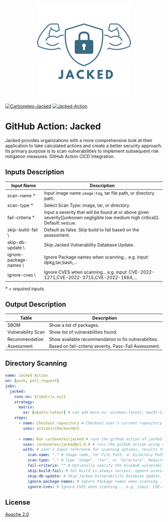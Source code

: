 
<p align="center">
<img src="assets/logo.png">
</p>

[![Carbonetes-Jacked](https://img.shields.io/badge/carbonetes-jacked-%232f7ea3)](https://github.com/carbonetes/jacked)
[![Jacked-Action](https://img.shields.io/badge/jacked-github--action--plugin-%232f7ea3)](https://github.com/marketplace/actions/jacked-scan)
# GitHub Action: Jacked


Jacked provides organizations with a more comprehensive look at their application to take calculated actions and create a better security approach. Its primary purpose is to scan vulnerabilities to implement subsequent risk mitigation measures. GitHub Action CICD Integration.

## Inputs Description

| Input Name                  | Description                                                  |
| --------------------------- | ------------------------------------------------------------ |
| scan-name \*                 | Input image name `image:tag`, tar file path, or directory path. |
| scan-type \*                 | Select Scan Type: image, tar, or directory. | 
| fail-criteria \*             | Input a severity that will be found at or above given severity([unknown negligible low medium high critical]). Default: `medium`. |
| skip-build-fail \            | Default as false. Skip build to fail based on the assessment. |
| skip-db-update \            | Skip Jacked Vulnerability Database Update. |
| ignore-package-names \            | Ignore Package names when scanning... e.g. input: dpkg,tar,bash,... |
| ignore-cves \            | Ignore CVES when scanning... e.g. input: CVE-2022-1271,CVE-2022-3715,CVE-2022-1664,... |

_\* = required inputs._


## Output Description

| Table                        | Description                                                                                   |
| ---------------------------- | -------------------------------------------------------------------------------------------- |
| SBOM                         | Show a list of packages. |
| Vulnerability Scan           | Show list of vulnerabilities found. |
| Recommendation               | Show available recommendation to fix vulnerabilities. |
| Assessment                   | Based on fail-criteria severity. Pass-Fail Assessment. |

## Directory Scanning

```yaml
name: Jacked Action
on: [push, pull_request]
jobs:
  jacked:
    runs-on: ${{matrix.os}}
    strategy:
      matrix:
        os: [ubuntu-latest] # can add more os: windows-latest, macOS-latest
    steps:
      - name: Checkout repository # Checkout user's current repository
        uses: actions/checkout@v3

      - name: Run carbonetes/jacked # runs the github action of jacked.
        uses: carbonetes/jacked@v1.0.0 # runs the github action using this version.
        with: # user’s input reference for scanning options, results that jacked-action supported.
          scan-name: "." # Image name, Tar File Path, or Directory Path. Required*
          scan-type: "." # Type "image", "tar", or "directory". Required*
          fail-criteria: "" # Optionally specify the minimum vulnerability severity to trigger an "error".  Valid choices are "negligible", "low", "medium", "high" and "critical". Required*
          skip-build-fail: # Set build is always success, ignore assessment result.
          skip-db-update: # Skip Jacked Vulnerability Database Update.
          ignore-package-names: # Ignore Package names when scanning... e.g. input: dpkg,tar,bash,...
          ignore-cves: # Ignore CVES when scanning... e.g. input: CVE-2022-1271,CVE-2022-3715,CVE-2022-1664,...
```

## License

[Apache 2.0](https://choosealicense.com/licenses/apache-2.0/)
